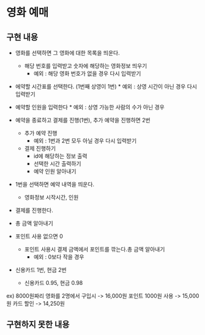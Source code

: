 # 영화 예매

## 구현 내용
* 영화를 선택하면 그 영화에 대한 목록을 띄운다.
    * 해당 번호를 입력받고 숫자에 해당하는 영화정보 띄우기
        * 예외 : 해당 영화 번호가 없을 경우 다시 입력받기

* 에약할 시간표를 선택한다. (1번째 상영이 1번)
        * 예외 : 상영 시간이 아닌 경우 다시 입력받기
* 예약할 인원을 입력한다
        * 예외 : 상영 가능한 사람의 수가 아닌 경우
* 예약을 종료하고 결제를 진행(1번), 추가 예약을 진행하면 2번
    * 추가 예약 진행
        * 예외 : 1번과 2번 모두 아닐 경우 다시 입력받기
    * 결제 진행하기
        * id에 해당하는 정보 출력
        * 선택한 시간 출력하기
        * 예약 인원 알아내기

* 1번을 선택하면 예약 내역을 띄운다.
    * 영화정보 시작시간, 인원

* 결제를 진행한다.
* 총 금액 알아내기
* 포인트 사용 없으면 0
    * 포인트 사용시 결제 금액에서 포인트를 깎는다.총 금액 알아내기
        * 예외 : 0보다 작을 경우
* 신용카드 1번, 현금 2번
    * 신용카드 0.95, 현금 0.98

ex) 8000원짜리 영화를 2명에서 구입시 -> 16,000원
    포인트 1000원 사용                -> 15,000원
    카드 할인                       -> 14,250원

## 구현하지 못한 내용

